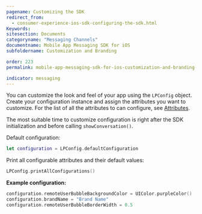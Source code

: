 ```yaml
---
pagename: Customizing the SDK
redirect_from:
  - consumer-experience-ios-sdk-configuring-the-sdk.html
Keywords:
sitesection: Documents
categoryname: "Messaging Channels"
documentname: Mobile App Messaging SDK for iOS
subfoldername: Customization and Branding

order: 223
permalink: mobile-app-messaging-sdk-for-ios-customization-and-branding-customizing-the-sdk.html

indicator: messaging
---
```


You can customize the look and feel of your app using the `LPConfig` object. Create your configuration instance and assign the attributes you want to customize.  For the list of all the attributes to can configure, see [Attributes](mobile-app-messaging-sdk-for-ios-sdk-attributes-attributes.html).

The most suitable time to customize configuration is right after the SDK initialization and before calling `showConversation()`.

Default configuration:

```swift
let configuration = LPConfig.defaultConfiguration
```

Print all configurable attributes and their default values:

```swift
LPConfig.printAllConfigurations()
```

**Example configuration:**   

```swift
configuration.remoteUserBubbleBackgroundColor = UIColor.purpleColor()
configuration.brandName = "Brand Name"
configuration.remoteUserBubbleBorderWidth = 0.5
```
